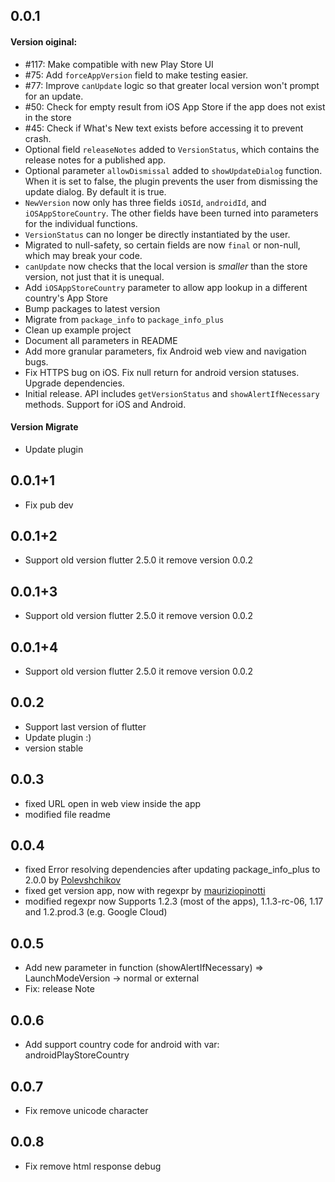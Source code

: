 ## 0.0.1
#### Version oiginal: 
* #117: Make compatible with new Play Store UI
* #75: Add `forceAppVersion` field to make testing easier.
* #77: Improve `canUpdate` logic so that greater local version won't prompt for an update.
* #50: Check for empty result from iOS App Store if the app does not exist in the store
* #45: Check if What's New text exists before accessing it to prevent crash.
* Optional field `releaseNotes` added to `VersionStatus`, which contains the release notes for a published app.
* Optional parameter `allowDismissal` added to `showUpdateDialog` function. When it is set to false, the plugin prevents the user from dismissing the update dialog. By default it is true.
* `NewVersion` now only has three fields `iOSId`, `androidId`, and `iOSAppStoreCountry`. The other fields have been turned into parameters for the individual functions.
* `VersionStatus` can no longer be directly instantiated by the user.
* Migrated to null-safety, so certain fields are now `final` or non-null, which may break your code.
* `canUpdate` now checks that the local version is *smaller* than the store version, not just that it is unequal.
* Add `iOSAppStoreCountry` parameter to allow app lookup in a different country's App Store
* Bump packages to latest version
* Migrate from `package_info` to `package_info_plus`
* Clean up example project
* Document all parameters in README
* Add more granular parameters, fix Android web view and navigation bugs.
* Fix HTTPS bug on iOS. Fix null return for android version statuses. Upgrade dependencies.
* Initial release. API includes `getVersionStatus` and `showAlertIfNecessary` methods. Support for iOS and Android.
#### Version Migrate
* Update plugin

## 0.0.1+1
* Fix pub dev

## 0.0.1+2
* Support old version flutter 2.5.0 it remove version 0.0.2

## 0.0.1+3
* Support old version flutter 2.5.0 it remove version 0.0.2

## 0.0.1+4
* Support old version flutter 2.5.0 it remove version 0.0.2

## 0.0.2
* Support last version of flutter
* Update plugin :)
* version stable

## 0.0.3
* fixed URL open in web view inside the app
* modified  file readme

## 0.0.4
* fixed Error resolving dependencies after updating package_info_plus to 2.0.0 by [Polevshchikov](https://github.com/Polevshchikov)
* fixed get version app, now with regexpr by [mauriziopinotti](https://github.com/mauriziopinotti)
* modified regexpr now Supports 1.2.3 (most of the apps), 1.1.3-rc-06, 1.17 and 1.2.prod.3 (e.g. Google Cloud)

## 0.0.5
* Add new parameter in function (showAlertIfNecessary) => LaunchModeVersion -> normal or external
* Fix: release Note 

## 0.0.6
* Add support country code for android with var: androidPlayStoreCountry

## 0.0.7
* Fix remove unicode character <br>

## 0.0.8
* Fix remove html response debug
